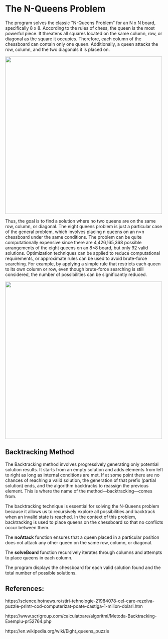 <!DOCTYPE html>
<html>
<body>
<h1>The N-Queens Problem</h1>
<p>The program solves the classic "N-Queens Problem" for an N x N board, specifically 8 x 8. According to the rules of chess, the queen is the most powerful piece. It threatens all squares located on the same column, row, or diagonal as the square it occupies. Therefore, each column of the chessboard can contain only one queen. Additionally, a queen attacks the row, column, and the two diagonals it is placed on.</p>
<img src="images\chessboard.jpg" width="500">
<p>Thus, the goal is to find a solution where no two queens are on the same row, column, or diagonal. The eight queens problem is just a particular case of the general problem, which involves placing n queens on an n×n chessboard under the same conditions.  
The problem can be quite computationally expensive since there are 4,426,165,368 possible arrangements of the eight queens on an 8×8 board, but only 92 valid solutions.  
Optimization techniques can be applied to reduce computational requirements, or approximate rules can be used to avoid brute-force searching. For example, by applying a simple rule that restricts each queen to its own column or row, even though brute-force searching is still considered, the number of possibilities can be significantly reduced.</p>
<img src="images\8queens.jpg" width="500">

<h2>Backtracking Method</h2>
<p>The Backtracking method involves progressively generating only potential solution results. It starts from an empty solution and adds elements from left to right as long as internal conditions are met. If at some point there are no chances of reaching a valid solution, the generation of that prefix (partial solution) ends, and the algorithm backtracks to reassign the previous element. This is where the name of the method—backtracking—comes from.</p>
<p>The backtracking technique is essential for solving the N-Queens problem because it allows us to recursively explore all possibilities and backtrack when an invalid state is reached. In the context of this problem, backtracking is used to place queens on the chessboard so that no conflicts occur between them.</p>
<p>The <b>noAttack</b> function ensures that a queen placed in a particular position does not attack any other queen on the same row, column, or diagonal.</p>
<p>The <b>solveBoard</b> function recursively iterates through columns and attempts to place queens in each column.</p>
<p>The program displays the chessboard for each valid solution found and the total number of possible solutions.</p>

<h2>References:</h2>
<p>https://science.hotnews.ro/stiri-tehnologie-21984078-cel-care-rezolva-puzzle-printr-cod-computerizat-poate-castiga-1-milion-dolari.htm</p>
<p>https://www.scrigroup.com/calculatoare/algoritmi/Metoda-Backtracking-Exemplu-pr52764.php</p>
<p>https://en.wikipedia.org/wiki/Eight_queens_puzzle</p>
</body>
</html>
